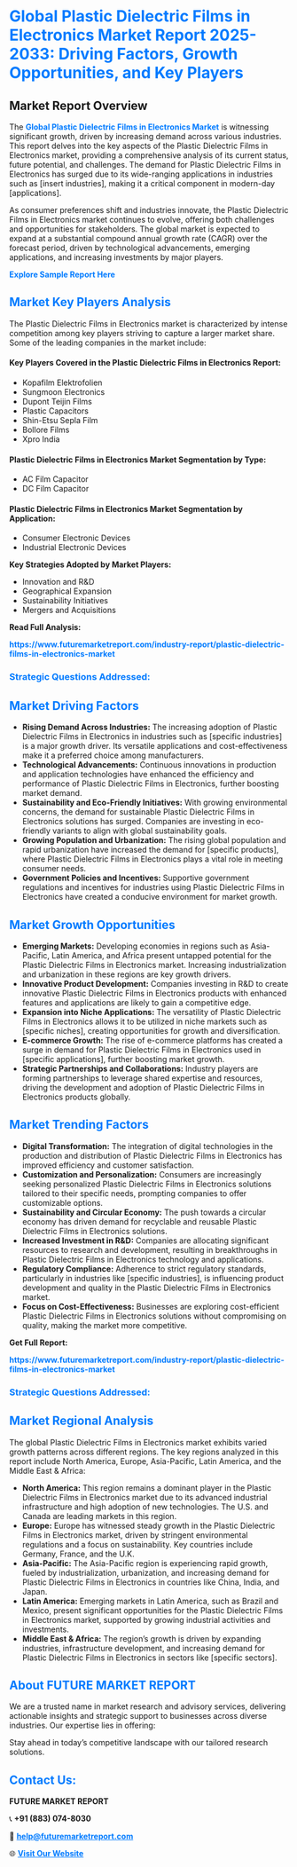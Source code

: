<h1 style="color: #007BFF;">Global Plastic Dielectric Films in Electronics Market Report 2025-2033: Driving Factors, Growth Opportunities, and Key Players</h1>

<section id="overview">
<h2>Market Report Overview</h2>
<p>The <a href="https://www.futuremarketreport.com/industry-report/plastic-dielectric-films-in-electronics-market" style="color: #007BFF; text-decoration: none;"><strong>Global Plastic Dielectric Films in Electronics Market</strong></a> is witnessing significant growth, driven by increasing demand across various industries. This report delves into the key aspects of the Plastic Dielectric Films in Electronics market, providing a comprehensive analysis of its current status, future potential, and challenges. The demand for Plastic Dielectric Films in Electronics has surged due to its wide-ranging applications in industries such as [insert industries], making it a critical component in modern-day [applications].</p>
<p>As consumer preferences shift and industries innovate, the Plastic Dielectric Films in Electronics market continues to evolve, offering both challenges and opportunities for stakeholders. The global market is expected to expand at a substantial compound annual growth rate (CAGR) over the forecast period, driven by technological advancements, emerging applications, and increasing investments by major players.</p>
</section>

<section id="overview">
<p><a href="https://www.futuremarketreport.com/request-sample/reportId=75751" style="color: #007BFF; text-decoration: none;"><strong>Explore Sample Report Here</strong></a></p>
</section>

<section id="key-players">
<h2 style="color: #007BFF;">Market Key Players Analysis</h2>
<p>The Plastic Dielectric Films in Electronics market is characterized by intense competition among key players striving to capture a larger market share. Some of the leading companies in the market include:</p>
<h4>Key Players Covered in the Plastic Dielectric Films in Electronics Report:</h4>
<ul><li>Kopafilm Elektrofolien</li><li>Sungmoon Electronics</li><li>Dupont Teijin Films</li><li>Plastic Capacitors</li><li>Shin-Etsu Sepla Film</li><li>Bollore Films</li><li>Xpro India</li></ul>
<h4>Plastic Dielectric Films in Electronics Market Segmentation by Type:</h4>
<ul><li>AC Film Capacitor</li><li>DC Film Capacitor</li></ul>

<h4>Plastic Dielectric Films in Electronics Market Segmentation by Application:</h4>
<ul><li>Consumer Electronic Devices</li><li>Industrial Electronic Devices</li></ul>
<p><strong>Key Strategies Adopted by Market Players:</strong></p>
<ul>
<li>Innovation and R&D</li>
<li>Geographical Expansion</li>
<li>Sustainability Initiatives</li>
<li>Mergers and Acquisitions</li>
</ul>
</section>

<section>
<p><strong>Read Full Analysis: </strong></p><a href="https://www.futuremarketreport.com/industry-report/plastic-dielectric-films-in-electronics-market" style="color: #007BFF; text-decoration: none;"><strong>https://www.futuremarketreport.com/industry-report/plastic-dielectric-films-in-electronics-market</strong></a>
<h3 style="color: #007BFF;">Strategic Questions Addressed:</h3>
</section>

<section id="driving-factors">
<h2 style="color: #007BFF;">Market Driving Factors</h2>
<ul>
<li><strong>Rising Demand Across Industries:</strong> The increasing adoption of Plastic Dielectric Films in Electronics in industries such as [specific industries] is a major growth driver. Its versatile applications and cost-effectiveness make it a preferred choice among manufacturers.</li>
<li><strong>Technological Advancements:</strong> Continuous innovations in production and application technologies have enhanced the efficiency and performance of Plastic Dielectric Films in Electronics, further boosting market demand.</li>
<li><strong>Sustainability and Eco-Friendly Initiatives:</strong> With growing environmental concerns, the demand for sustainable Plastic Dielectric Films in Electronics solutions has surged. Companies are investing in eco-friendly variants to align with global sustainability goals.</li>
<li><strong>Growing Population and Urbanization:</strong> The rising global population and rapid urbanization have increased the demand for [specific products], where Plastic Dielectric Films in Electronics plays a vital role in meeting consumer needs.</li>
<li><strong>Government Policies and Incentives:</strong> Supportive government regulations and incentives for industries using Plastic Dielectric Films in Electronics have created a conducive environment for market growth.</li>
</ul>
</section>

<section id="growth-opportunities">
<h2 style="color: #007BFF;">Market Growth Opportunities</h2>
<ul>
<li><strong>Emerging Markets:</strong> Developing economies in regions such as Asia-Pacific, Latin America, and Africa present untapped potential for the Plastic Dielectric Films in Electronics market. Increasing industrialization and urbanization in these regions are key growth drivers.</li>
<li><strong>Innovative Product Development:</strong> Companies investing in R&D to create innovative Plastic Dielectric Films in Electronics products with enhanced features and applications are likely to gain a competitive edge.</li>
<li><strong>Expansion into Niche Applications:</strong> The versatility of Plastic Dielectric Films in Electronics allows it to be utilized in niche markets such as [specific niches], creating opportunities for growth and diversification.</li>
<li><strong>E-commerce Growth:</strong> The rise of e-commerce platforms has created a surge in demand for Plastic Dielectric Films in Electronics used in [specific applications], further boosting market growth.</li>
<li><strong>Strategic Partnerships and Collaborations:</strong> Industry players are forming partnerships to leverage shared expertise and resources, driving the development and adoption of Plastic Dielectric Films in Electronics products globally.</li>
</ul>
</section>

<section id="trending-factors">
<h2 style="color: #007BFF;">Market Trending Factors</h2>
<ul>
<li><strong>Digital Transformation:</strong> The integration of digital technologies in the production and distribution of Plastic Dielectric Films in Electronics has improved efficiency and customer satisfaction.</li>
<li><strong>Customization and Personalization:</strong> Consumers are increasingly seeking personalized Plastic Dielectric Films in Electronics solutions tailored to their specific needs, prompting companies to offer customizable options.</li>
<li><strong>Sustainability and Circular Economy:</strong> The push towards a circular economy has driven demand for recyclable and reusable Plastic Dielectric Films in Electronics solutions.</li>
<li><strong>Increased Investment in R&D:</strong> Companies are allocating significant resources to research and development, resulting in breakthroughs in Plastic Dielectric Films in Electronics technology and applications.</li>
<li><strong>Regulatory Compliance:</strong> Adherence to strict regulatory standards, particularly in industries like [specific industries], is influencing product development and quality in the Plastic Dielectric Films in Electronics market.</li>
<li><strong>Focus on Cost-Effectiveness:</strong> Businesses are exploring cost-efficient Plastic Dielectric Films in Electronics solutions without compromising on quality, making the market more competitive.</li>
</ul>
</section>

<section>
<p><strong>Get Full Report: </strong></p><a href="https://www.futuremarketreport.com/industry-report/plastic-dielectric-films-in-electronics-market" style="color: #007BFF; text-decoration: none;"><strong>https://www.futuremarketreport.com/industry-report/plastic-dielectric-films-in-electronics-market</strong></a>
<h3 style="color: #007BFF;">Strategic Questions Addressed:</h3>
</section>


<section id="regional-analysis">
<h2 style="color: #007BFF;">Market Regional Analysis</h2>
<p>The global Plastic Dielectric Films in Electronics market exhibits varied growth patterns across different regions. The key regions analyzed in this report include North America, Europe, Asia-Pacific, Latin America, and the Middle East & Africa:</p>
<ul>
<li><strong>North America:</strong> This region remains a dominant player in the Plastic Dielectric Films in Electronics market due to its advanced industrial infrastructure and high adoption of new technologies. The U.S. and Canada are leading markets in this region.</li>
<li><strong>Europe:</strong> Europe has witnessed steady growth in the Plastic Dielectric Films in Electronics market, driven by stringent environmental regulations and a focus on sustainability. Key countries include Germany, France, and the U.K.</li>
<li><strong>Asia-Pacific:</strong> The Asia-Pacific region is experiencing rapid growth, fueled by industrialization, urbanization, and increasing demand for Plastic Dielectric Films in Electronics in countries like China, India, and Japan.</li>
<li><strong>Latin America:</strong> Emerging markets in Latin America, such as Brazil and Mexico, present significant opportunities for the Plastic Dielectric Films in Electronics market, supported by growing industrial activities and investments.</li>
<li><strong>Middle East & Africa:</strong> The region’s growth is driven by expanding industries, infrastructure development, and increasing demand for Plastic Dielectric Films in Electronics in sectors like [specific sectors].</li>
</ul>
</section>

<footer>
<h2 style="color: #007BFF;">About FUTURE MARKET REPORT</h2>
<p>We are a trusted name in market research and advisory services, delivering actionable insights and strategic support to businesses across diverse industries. Our expertise lies in offering:</p>

<p>Stay ahead in today’s competitive landscape with our tailored research solutions.</p>

<h2 style="color: #007BFF;">Contact Us:</h2>
<p><strong>FUTURE MARKET REPORT</strong></p>
<p>📞 <strong>+91 (883) 074-8030</strong></p>
<p>📧 <strong><a href="mailto:help@futuremarketreport.com" style="color: #007BFF;">help@futuremarketreport.com</a></strong></p>
<p>🌐 <strong><a href="https://www.futuremarketreport.com/" style="color: #007BFF;">Visit Our Website</a></strong></p>
</footer>